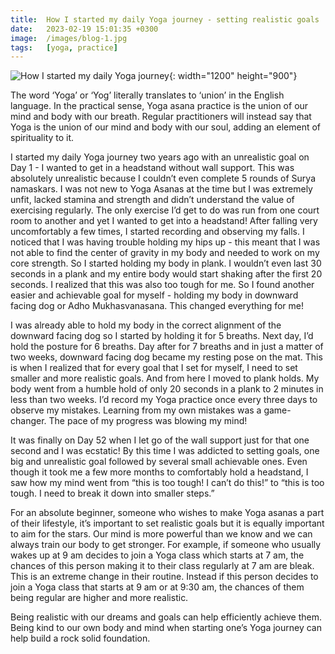 ```yaml
---
title:  How I started my daily Yoga journey - setting realistic goals
date:   2023-02-19 15:01:35 +0300
image:  /images/blog-1.jpg
tags:   [yoga, practice]
---
```


![How I started my daily Yoga journey](/images/blog-1.jpg){: width="1200" height="900"}

The word ‘Yoga’ or ‘Yog’ literally translates to ‘union’ in the English language. In the practical sense, Yoga asana practice is the union of our mind and body with our breath. Regular practitioners will instead say that Yoga is the union of our mind and body with our soul, adding an element of spirituality to it.

I started my daily Yoga journey two years ago with an unrealistic goal on Day 1 - I wanted to get in a headstand without wall support. This was absolutely unrealistic because I couldn’t even complete 5 rounds of Surya namaskars. I was not new to Yoga Asanas at the time but I was extremely unfit, lacked stamina and strength and didn’t understand the value of exercising regularly. The only exercise I’d get to do was run from one court room to another and yet I wanted to get into a headstand! After falling very uncomfortably a few times, I started recording and observing my falls. I noticed that I was having trouble holding my hips up - this meant that I was not able to find the center of gravity in my body and needed to work on my core strength. So I started holding my body in plank. I wouldn’t even last 30 seconds in a plank and my entire body would start shaking after the first 20 seconds. I realized that this was also too tough for me. So I found another easier and achievable goal for myself - holding my body in downward facing dog or Adho Mukhasvanasana. This changed everything for me!

I was already able to hold my body in the correct alignment of the downward facing dog so I started by holding it for 5 breaths. Next day, I’d hold the posture for 6 breaths. Day after for 7 breaths and in just a matter of two weeks, downward facing dog became my resting pose on the mat. This is when I realized that for every goal that I set for myself, I need to set smaller and more realistic goals. And from here I moved to plank holds. My body went from a humble hold of only 20 seconds in a plank to 2 minutes in less than two weeks. I’d record my Yoga practice once every three days to observe my mistakes. Learning from my own mistakes was a game-changer. The pace of my progress was blowing my mind!

It was finally on Day 52 when I let go of the wall support just for that one second and I was ecstatic! By this time I was addicted to setting goals, one big and unrealistic goal followed by several small achievable ones. Even though it took me a few more months to comfortably hold a headstand, I saw how my mind went from “this is too tough! I can’t do this!” to “this is too tough. I need to break it down into smaller steps.”

For an absolute beginner, someone who wishes to make Yoga asanas a part of their lifestyle, it’s important to set realistic goals but it is equally important to aim for the stars. Our mind is more powerful than we know and we can always train our body to get stronger. For example, if someone who usually wakes up at 9 am decides to join a Yoga class which starts at 7 am, the chances of this person making it to their class regularly at 7 am are bleak. This is an extreme change in their routine. Instead if this person decides to join a Yoga class that starts at 9 am or at 9:30 am, the chances of them being regular are higher and more realistic.

Being realistic with our dreams and goals can help efficiently achieve them. Being kind to our own body and mind when starting one’s Yoga journey can help build a rock solid foundation.
